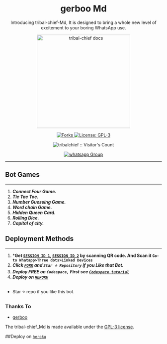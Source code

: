  <h1 align="center"> gerboo Md </h1> 
<p align="center"> Introducing tribal-chief-Md, It is designed to bring a whole new level of excitement to your boring WhatsApp use. </p>

<p align="center">
  <a href="https://replit.com/@254gerboo">
    <img alt="tribal-chief docs" height="300" src="https://telegra.ph/file/ec9bc5038601821f2eb84.jpg">
  </a>
</p>
   
   
<p align="center">
  <a href="" target="_blank">
    <img alt="Forks" src="https://img.shields.io/github/forks/254gerboo/tribalchief-Md" />
  </a>
  <a aria-label="tribal-chief-Md is free to use" href="https://github.com/254gerboo/tribalchief-Md/blob/main/LICENCE" target="_blank">
    <img alt="License: GPL-3" src="https://badges.frapsoft.com/os/gpl/gpl.png?v=103)](https://opensource.org/licenses/GPL-3.0/" target="_blank" />
  </a>
  


<p align="center"><img src="https://profile-counter.glitch.me/{tribalchief}/count.svg" alt="tribalchief :: Visitor's Count" /></p>
<p align="center">
 <a href="https://chat.whatsapp.com/CiqdwyiDV9eCR3xLe0Ttvi" target="_blank">
    <img alt="whatsapp Group" src="https://img.shields.io/badge/ Whatsapp Support Group -25D366?style=for-the-badge&logo=whatsapp&logoColor=white" />
  </a>
</p>

---
 
 


   
 
 

 

## Bot Games
---
1. ***Connect Four Game.***
2.  ***Tic Tac Toe.***
3.  ***Number Guessing Game.***
4.  ***Word chain Game.***
5.  ***Hidden Queen Card.***
6.  ***Rolling Dice.***
6.  ***Capital of city.***
##

 





  
 
## Deployment Methods
---
1.  ***Get [`SESSION ID 1`](https://replit.com/@254gerboo/tribal-chief-Md?v=1), [`SESSION ID 2`](https://replit.com/@254gerboo/tribal-chief-Bot?v=1) by scanning QR code. And Scan it `Go-to Whatapp>Three dots>Linked Devices`**
2. ***Click [`FORK`](https://github.com/254gerboo/tribal-chief-Md/fork) and `Star ⭐ Repository` if you Like that Bot.***
3.  ***Deploy FREE on `Codespace,` First see [`Codespace tutorial`](https://youtu.be/3NdJb6_1cJM)***
4.  ***Deploy on [`HEROKU`](https://tribalchief-web01.vercel.app/deploy.html)***

##




- Star ⭐ repo if you like this bot.



### Thanks To
- [gerboo](https://github.com/254gerboo) 


The tribal-chief_Md is made available under the [GPL-3 license](https://github.com/254gerboo/tribal-chief-Md/blob/main/LICENCE).

##Deploy on [`heroku`]( https://dashboard.heroku.com/new?template=https://github.com/254gerboo/tribal-chiief-Md)
 
